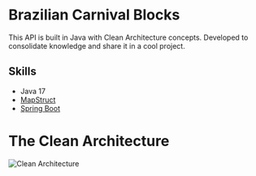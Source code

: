 # Brazilian Carnival Blocks

This API is built in Java with Clean Architecture concepts. Developed to consolidate knowledge and share it in a cool project.

## Skills
- Java 17
- [MapStruct](https://mapstruct.org/)
- [Spring Boot](https://spring.io/projects/spring-boot)

# The Clean Architecture
![Clean Architecture](https://blog.cleancoder.com/uncle-bob/images/2012-08-13-the-clean-architecture/CleanArchitecture.jpg "Clean Architecture")